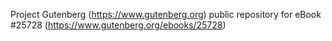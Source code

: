 Project Gutenberg (https://www.gutenberg.org) public repository for eBook #25728 (https://www.gutenberg.org/ebooks/25728)
